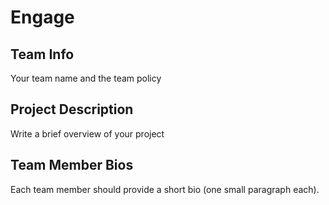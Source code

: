# Engage
## Team Info
Your team name and the team policy
## Project Description
Write a brief overview of your project
## Team Member Bios
Each team member should provide a short bio (one small paragraph each).